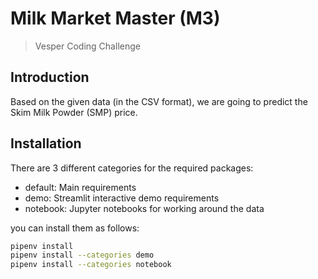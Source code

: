 # Milk Market Master (M3)

> Vesper Coding Challenge

## Introduction

Based on the given data (in the CSV format), we are going to predict the Skim Milk Powder (SMP) price.

## Installation

There are 3 different categories for the required packages:

- default: Main requirements
- demo: Streamlit interactive demo requirements
- notebook: Jupyter notebooks for working around the data

you can install them as follows:

```bash
pipenv install
pipenv install --categories demo
pipenv install --categories notebook
```
